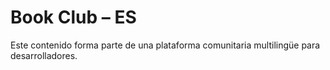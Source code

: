 # Book Club – ES

Este contenido forma parte de una plataforma comunitaria multilingüe para desarrolladores.